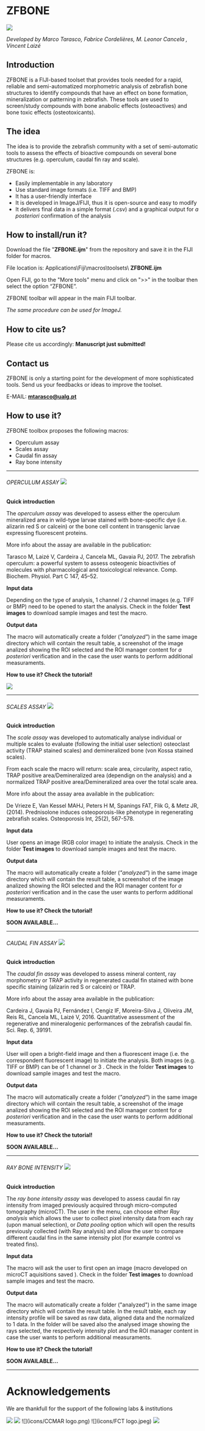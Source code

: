 # ZFBONE 
![](icons/menu2.jpg) 



*Developed by Marco Tarasco, Fabrice Cordelières, M. Leonor Cancela , Vincent Laizé*
## Introduction


ZFBONE is a FIJI-based toolset that provides tools needed for a rapid, reliable and semi-automatized morphometric analysis of zebrafish bone structures to identify compounds that have an effect on bone formation, mineralization or patterning in zebrafish. These tools are used to screen/study compounds with bone anabolic effects (osteoactives) and bone toxic effects (osteotoxicants).

## The idea
The idea is to provide the zebrafish community with a set of semi-automatic tools to assess the effects of bioactive compounds on several bone structures (e.g. operculum, caudal fin ray and scale). 

ZFBONE is:

- Easily implementable in any laboratory
- Use standard image formats (i.e. TIFF and BMP)
- It has a user-friendly interface
- It is developed in ImageJ/FIJI, thus it is open-source and easy to modify
- It delivers final data in a simple format (.csv) and a graphical output for *a posteriori* confirmation of the analysis

## How to install/run it?
Download the file "**ZFBONE.ijm**" from the repository and save it in the FIJI folder for macros. 

File location is: Applications\Fiji\macros\toolsets\ **ZFBONE.ijm**

Open FIJI, go to the "More tools" menu and click on ">>" in the toolbar then select the option “ZFBONE”. 

ZFBONE toolbar will appear in the main FIJI toolbar.

*The same procedure can be used for ImageJ.*


## How to cite us?
Please cite us accordingly: **Manuscript just submitted!**

## Contact us
ZFBONE is only a starting point for the development of more sophisticated tools. Send us your feedbacks or ideas to improve the toolset. 

E-MAIL: **mtarasco@ualg.pt**

## How to use it?

ZFBONE toolbox proposes the following macros:

*	Operculum assay
*	Scales assay
*	Caudal fin assay
*	Ray bone intensity

 

***
###### OPERCULUM ASSAY ![](icons/Operculum_assay_logo.jpg) 




**Quick introduction**

The *operculum assay* was developed to assess either the operculum mineralized area in wild-type larvae stained with bone-specific dye (i.e. alizarin red S or calcein) or the bone cell content in transgenic larvae expressing fluorescent proteins. 

More info about the assay are available in the publication: 

Tarasco M, Laizé V, Cardeira J, Cancela ML, Gavaia PJ, 2017. The zebrafish operculum: a powerful system to assess osteogenic bioactivities of molecules with pharmacological and toxicological relevance. Comp. Biochem. Physiol. Part C 147, 45–52. 

**Input data**

Depending on the type of analysis, 1 channel / 2 channel images (e.g. TIFF or BMP) need to be opened to start the analysis. Check in the folder **Test images** to download sample images and test the macro.

**Output data**

The macro will automatically create a folder (*"analyzed"*) in the same image directory which will contain the result table, a screenshot of the image analized showing the ROI selected and the ROI manager content for *a posteriori* verification and in the case the user wants to perform additional measuraments.

**How to use it?  Check the tutorial!**

[![](http://img.youtube.com/vi/KXP4lwZmuEU/0.jpg)](http://www.youtube.com/watch?v=KXP4lwZmuEU "Operculum assay")







***
###### SCALES ASSAY ![](icons/Scales_assay_logo.jpg)
**Quick introduction**

The *scale assay* was developed to automatically analyse individual or multiple scales to evaluate (following the initial user selection) osteoclast activity (TRAP stained scales) and demineralized bone (von Kossa stained scales).

From each scale the macro will return: scale area, circularity, aspect ratio, TRAP positive area/Demineralized area (dependign on the analysis) and a normalized TRAP positive area/Demineralized area over the total scale area. 

More info about the assay area available in the publication: 

De Vrieze E, Van Kessel MAHJ, Peters H M, Spanings FAT, Flik G, & Metz JR,(2014). Prednisolone induces osteoporosis-like phenotype in regenerating zebrafish scales. Osteoporosis Int, 25(2), 567-578.


**Input data**

User opens an image (RGB color image) to initiate the analysis. Check in the folder **Test images** to download sample images and test the macro.

**Output data**

The macro will automatically create a folder (*"analyzed"*) in the same image directory which will contain the result table, a screenshot of the image analized showing the ROI selected and the ROI manager content for *a posteriori* verification and in the case the user wants to perform additional measuraments.

**How to use it?  Check the tutorial!**

**SOON AVAILABLE...**



***
###### CAUDAL FIN ASSAY ![](icons/Caudal_fin.jpg)
**Quick introduction**

The *caudal fin assay* was developed to assess mineral content, ray morphometry or TRAP activity in regenerated caudal fin stained with bone specific staining (alizarin red S or calcein) or TRAP. 

More info about the assay area available in the publication: 

Cardeira J, Gavaia PJ, Fernández I, Cengiz IF, Moreira-Silva J, Oliveira JM, Reis RL, Cancela ML, Laizé V, 2016. Quantitative assessment of the regenerative and mineralogenic performances of the zebrafish caudal fin. Sci. Rep. 6, 39191.

**Input data**

User will open a bright-field image and then a fluorescent image (i.e. the correspondent fluorescent image) to initiate the analysis. Both images (e.g. TIFF or BMP) can be of 1 channel or 3 . Check in the folder **Test images** to download sample images and test the macro.


**Output data**

The macro will automatically create a folder (*"analyzed"*) in the same image directory which will contain the result table, a screenshot of the image analized showing the ROI selected and the ROI manager content for *a posteriori* verification and in the case the user wants to perform additional measuraments.

**How to use it?  Check the tutorial!**

**SOON AVAILABLE...**

***
###### RAY BONE INTENSITY ![](icons/ray_bone_density.jpg)
**Quick introduction**

The *ray bone intensity assay* was developed to assess caudal fin ray intensity from imaged previously acquired through micro-computed tomography (microCT). The user in the menu, can choose either *Ray analysis* which allows the user to collect pixel intensity data from each ray (upon manual selection), or *Data pooling* option which will open the results previously collected (with Ray analysis) and allow the user to compare different caudal fins in the same intensity plot (for example control vs treated fins).


**Input data**

The macro will ask the user to first open an image (macro developed on microCT aquisitions saved ). Check in the folder **Test images** to download sample images and test the macro.

**Output data**

The macro will automatically create a folder ("analyzed") in the same image directory which will contain the result table. In the result table, each ray intensity profile will be saved as raw data, aligned data and the normalized to 1 data. In the folder will be saved also the analysed image showing the rays selected, the respectively intensity plot and the ROI manager content in case the user wants to perform additional measuraments.


**How to use it?  Check the tutorial!**

**SOON AVAILABLE...**


***
# Acknowledgements
We are thankfull for the support of the following labs & institutions





 

![](icons/Bioskel_logo.jpg)
![](http://www.bic.u-bordeaux.fr/wp-content/uploads/2019/02/logo-FBI-BIC-300p-v0.png)
![](icons/CCMAR logo.png)
![](icons/FCT logo.jpeg)
![](http://eubias.org/NEUBIAS/wp-content/uploads/2018/04/Webbanner_logosNEUBIAS-COST-sm.jpg)
	

